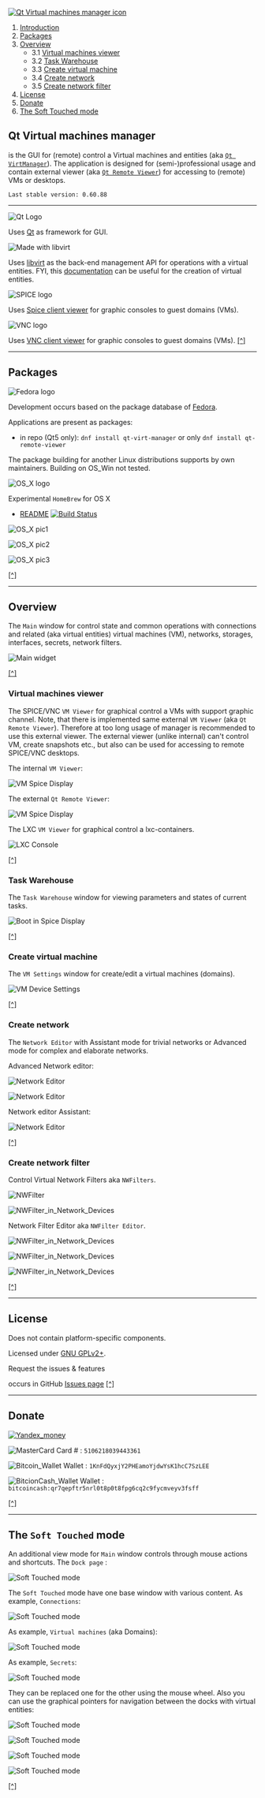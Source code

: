 <meta name="ocs-site-verification" content="ba9d219365f62cbdadc0b356f1be1252" />

[![Qt Virtual machines manager icon](https://f1ash.fedorapeople.org/Pictures/virtual-engineering.png)](#top)


1. [Introduction](#qt-virtual-machines-manager)  
2. [Packages](#packages)
3. [Overview](#overview)
   * 3.1 [Virtual machines viewer](#virtual-machines-viewer)
   * 3.2 [Task Warehouse](#task-warehouse)
   * 3.3 [Create virtual machine](#create-virtual-machine)
   * 3.4 [Create network](#create-network)
   * 3.5 [Create network filter](#create-network-filter)
4. [License](#license)
5. [Donate](#donate)
6. [The Soft Touched mode](#the-soft-touched-mode)

## Qt Virtual machines manager

is the GUI for (remote) control a Virtual machines and entities (aka [`Qt VirtManager`](#overview)). The application is designed for (semi-)professional usage and contain external viewer (aka [`Qt Remote Viewer`](#virtual-machines-viewer)) for accessing to (remote) VMs or desktops.

`Last stable version: 0.60.88`

***

![Qt Logo](http://d3hp9ud7yvwzy0.cloudfront.net/wp-content/themes/oneqt/images/favicon.ico.gzip)

Uses [Qt](http://www.qt.io) as framework for GUI.

![Made with libvirt](http://libvirt.org/madeWith.png)

Uses [libvirt](http://libvirt.org/index.html) as the back-end management API for operations with a virtual entities. FYI, this [documentation](https://libvirt.org/format.html) can be useful for the creation of virtual entities.

![SPICE logo](http://www.spice-space.org/images/favicon.png)

Uses [Spice client viewer](http://www.spice-space.org) for graphic consoles
to guest domains (VMs).

![VNC logo]( https://raw.githubusercontent.com/F1ash/qt-virt-manager/gh-pages/images/vnc_logo.png )

Uses [VNC client viewer](https://en.wikipedia.org/wiki/Virtual_Network_Computing) for graphic consoles to guest domains (VMs). [[^]](#top)

***
## Packages
![Fedora logo](https://getfedora.org/static/images/fedora-logotext.png)

Development occurs based on the package database of [Fedora](https://fedoraproject.org).

Applications are present as packages:

 * in repo (Qt5 only): `dnf install qt-virt-manager` or only
 `dnf install qt-remote-viewer`

 The package building for another Linux distributions supports by own maintainers. Building on OS_Win not tested.

![OS_X logo](https://upload.wikimedia.org/wikipedia/en/4/45/Mac_Finder_icon_%28OS_X_Yosemite%29.png)

Experimental `HomeBrew` for OS X
  
  * [README](https://github.com/F1ash/homebrew-qt-virt-manager) [![Build Status](https://travis-ci.org/F1ash/qt-virt-manager.svg?branch=master)](https://travis-ci.org/F1ash/qt-virt-manager)

![OS_X pic1]( https://raw.githubusercontent.com/F1ash/qt-virt-manager/gh-pages/images/L7ogDY6.png )

![OS_X pic2]( https://raw.githubusercontent.com/F1ash/qt-virt-manager/gh-pages/images/80zviaa.png )

![OS_X pic3]( https://raw.githubusercontent.com/F1ash/qt-virt-manager/gh-pages/images/TmJPIv2.png )

 [[^]](#top)

***
## Overview

The `Main` window for control state and common operations with connections and related (aka virtual entities) virtual machines (VM), networks, storages, interfaces, secrets, network filters.

![Main widget]( https://raw.githubusercontent.com/F1ash/qt-virt-manager/gh-pages/images/snapshot12.png )

 [[^]](#top)

### Virtual machines viewer
The SPICE/VNC `VM Viewer` for graphical control a VMs with support graphic channel.
Note, that there is implemented same external `VM Viewer` (aka `Qt Remote Viewer`).  Therefore at too long usage of manager is recommended to use this external viewer. The external viewer (unlike internal) can't control VM, create snapshots etc., but also can be used for accessing to remote SPICE/VNC desktops.

The internal `VM Viewer`:

![VM Spice Display](https://raw.githubusercontent.com/F1ash/qt-virt-manager/gh-pages/images/snapshot14.png)

The external `Qt Remote Viewer`:

![VM Spice Display](https://raw.githubusercontent.com/F1ash/qt-virt-manager/gh-pages/images/snapshot59.png)

The LXC `VM Viewer` for graphical control a lxc-containers.

![LXC Console](https://raw.githubusercontent.com/F1ash/qt-virt-manager/gh-pages/images/snapshot15.png)

 [[^]](#top)

### Task Warehouse
The `Task Warehouse` window for viewing parameters and states of current tasks.

![Boot in Spice Display](https://raw.githubusercontent.com/F1ash/qt-virt-manager/gh-pages/images/snapshot24.png)

 [[^]](#top)

### Create virtual machine
The `VM Settings` window for create/edit a virtual machines (domains).

![VM Device Settings](https://raw.githubusercontent.com/F1ash/qt-virt-manager/gh-pages/images/snapshot18.png)

 [[^]](#top)

### Create network
The `Network Editor` with Assistant mode for trivial networks or Advanced mode for complex and elaborate networks.

Advanced Network editor:

![Network Editor](https://raw.githubusercontent.com/F1ash/qt-virt-manager/gh-pages/images/snapshot40.png)

![Network Editor](https://raw.githubusercontent.com/F1ash/qt-virt-manager/gh-pages/images/snapshot41.png)

Network editor Assistant:

![Network Editor](https://raw.githubusercontent.com/F1ash/qt-virt-manager/gh-pages/images/snapshot42.png)

 [[^]](#top)

### Create network filter
Control Virtual Network Filters aka `NWFilters`.

![NWFilter](https://raw.githubusercontent.com/F1ash/qt-virt-manager/gh-pages/images/snapshot50.png)

![NWFilter_in_Network_Devices](https://raw.githubusercontent.com/F1ash/qt-virt-manager/gh-pages/images/snapshot52.png)

Network Filter Editor aka `NWFilter Editor`.

![NWFilter_in_Network_Devices](https://raw.githubusercontent.com/F1ash/qt-virt-manager/gh-pages/images/snapshot55.png)

![NWFilter_in_Network_Devices](https://raw.githubusercontent.com/F1ash/qt-virt-manager/gh-pages/images/snapshot56.png)

![NWFilter_in_Network_Devices](https://raw.githubusercontent.com/F1ash/qt-virt-manager/gh-pages/images/snapshot57.png)

 [[^]](#top)

***
## License

Does not contain platform-specific components.

Licensed under [GNU GPLv2+](http://www.gnu.org/licenses/).

Request the issues & features

occurs in GitHub [Issues page](https://github.com/F1ash/qt-virt-manager/issues) [[^]](#top)

***
## Donate

[![Yandex_money](https://raw.githubusercontent.com/F1ash/qt-virt-manager/master/src/icons/128x128/actions/yandex_money.png)](https://money.yandex.ru/embed/donate.xml?account=410014229313543&quickpay=donate&payment-type-choice=on&mobile-payment-type-choice=on&default-sum=300&targets=Donation+for+develop&target-visibility=on&project-name=QtVirtManager&project-site=http://f1ash.github.io/qt-virt-manager&button-text=01)

![MasterCard](https://raw.githubusercontent.com/F1ash/qt-virt-manager/master/src/icons/128x128/actions/mastercard.png) Card # : `5106218039443361`

![Bitcoin_Wallet](https://raw.githubusercontent.com/F1ash/qt-virt-manager/master/src/icons/128x128/actions/electrum.png) Wallet : `1KnFdQyxjY2PHEamoYjdwYsK1hcC7SzLEE`

![BitcionCash_Wallet](https://raw.githubusercontent.com/F1ash/qt-virt-manager/master/src/icons/128x128/actions/electron-cash.png) Wallet : `bitcoincash:qr7qepftr5nrl0t8p0t8fpg6cq2c9fycmveyv3fsff`

 [[^]](#top)

***

## The `Soft Touched` mode

An additional view mode for `Main` window controls through mouse actions and shortcuts. The `Dock page` :

![Soft Touched mode](https://raw.githubusercontent.com/F1ash/qt-virt-manager/gh-pages/images/snapshot27.png)

The `Soft Touched` mode have one base window with various content.
As example, `Connections`:

![Soft Touched mode](https://raw.githubusercontent.com/F1ash/qt-virt-manager/gh-pages/images/snapshot30.png)

As example, `Virtual machines` (aka Domains):

![Soft Touched mode](https://raw.githubusercontent.com/F1ash/qt-virt-manager/gh-pages/images/snapshot29.png)

As example, `Secrets`:

![Soft Touched mode](https://raw.githubusercontent.com/F1ash/qt-virt-manager/gh-pages/images/snapshot28.png)


They can be replaced one for the other using the mouse wheel. Also you can use the graphical pointers for navigation between the docks with virtual entities:


![Soft Touched mode](https://raw.githubusercontent.com/F1ash/qt-virt-manager/gh-pages/images/snapshot31.png)


![Soft Touched mode](https://raw.githubusercontent.com/F1ash/qt-virt-manager/gh-pages/images/snapshot32.png)


![Soft Touched mode](https://raw.githubusercontent.com/F1ash/qt-virt-manager/gh-pages/images/snapshot33.png)

![Soft Touched mode](https://raw.githubusercontent.com/F1ash/qt-virt-manager/gh-pages/images/snapshot34.png)

 [[^]](#top)

